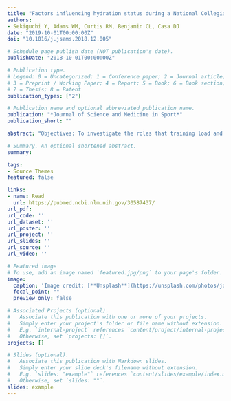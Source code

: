 ```yaml
---
title: "Factors influencing hydration status during a National Collegiate Athletics Association division 1 soccer preseason"
authors: 
- Sekiguchi Y, Adams WM, Curtis RM, Benjamin CL, Casa DJ
date: "2019-10-01T00:00:00Z"
doi: "10.1016/j.jsams.2018.12.005"

# Schedule page publish date (NOT publication's date).
publishDate: "2018-10-01T00:00:00Z"

# Publication type.
# Legend: 0 = Uncategorized; 1 = Conference paper; 2 = Journal article;
# 3 = Preprint / Working Paper; 4 = Report; 5 = Book; 6 = Book section;
# 7 = Thesis; 8 = Patent
publication_types: ["2"]

# Publication name and optional abbreviated publication name.
publication: "*Journal of Science and Medicine in Sport*"
publication_short: ""

abstract: "Objectives: To investigate the roles that training load and environmental conditions have on fluid balance during a collegiate men's soccer preseason. Design: Observational study. Methods: Twenty-eight male collegiate soccer players (mean±SD; age, 20±1.7y; body mass (BM), 79.9±7.3kg; height, 180.9±6.8cm; body fat, 12.7±3.1%; VO2max, 50.7±4.3ml·kg-1·min-1) participated in this study. Prior to (PRE) and following (POST) each team session, BM, percent BM loss (%BML) and hydration status was measured. Participants donned a heart rate and GPS enabled monitor to measure training load. For all team activities, ambient temperature (TAMB) and relative humidity (RH) were obtained from the nearest local weather station. Participants consumed 500mL of water as part of the team-based hydration strategy before and after training session. Stepwise linear regression was used to identify the variables that predicted %BML. Significance was set a-priori p<0.05. Results: Total distance covered predicted %BML during all preseason activities (r2=0.253, p<0.001), with TAMB and RH further adding to the model (r2=0.302, p<0.001). %BML never exceeded 2% of BM during any one session and daily variation in BM was <1% from baseline measures. Urine specific gravity was greater than 1.020 on 12/15days and UCOL was above 4 on 13/15days, indicating a state of hypohydration. Conclusions: Total distance covered was the best predictor for the extent of body water losses during a collegiate preseason. While the team-based hydration strategy during preseason was successful in minimizing fluid losses during activity, participants arrived hypohydrated 80% of the time, necessitating a greater focus on daily fluid needs."

# Summary. An optional shortened abstract.
summary: 

tags:
- Source Themes
featured: false

links:
- name: Read
  url: https://pubmed.ncbi.nlm.nih.gov/30587437/
url_pdf: 
url_code: ''
url_dataset: ''
url_poster: ''
url_project: ''
url_slides: ''
url_source: ''
url_video: ''

# Featured image
# To use, add an image named `featured.jpg/png` to your page's folder.
image:
  caption: 'Image credit: [**Unsplash**](https://unsplash.com/photos/jdD8gXaTZsc)'
  focal_point: ""
  preview_only: false

# Associated Projects (optional).
#   Associate this publication with one or more of your projects.
#   Simply enter your project's folder or file name without extension.
#   E.g. `internal-project` references `content/project/internal-project/index.md`.
#   Otherwise, set `projects: []`.
projects: []

# Slides (optional).
#   Associate this publication with Markdown slides.
#   Simply enter your slide deck's filename without extension.
#   E.g. `slides: "example"` references `content/slides/example/index.md`.
#   Otherwise, set `slides: ""`.
slides: example
---
```


